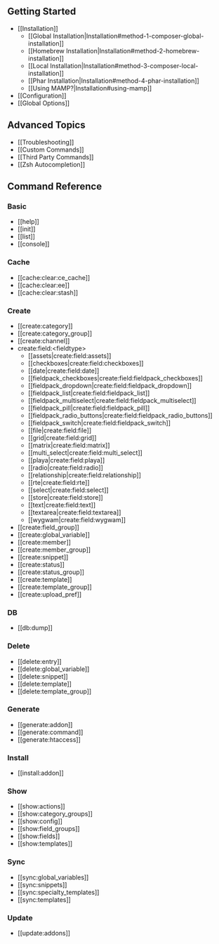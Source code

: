 ## Getting Started

* [[Installation]]
  * [[Global Installation|Installation#method-1-composer-global-installation]]
  * [[Homebrew Installation|Installation#method-2-homebrew-installation]]
  * [[Local Installation|Installation#method-3-composer-local-installation]]
  * [[Phar Installation|Installation#method-4-phar-installation]]
  * [[Using MAMP?|Installation#using-mamp]]
* [[Configuration]]
* [[Global Options]]

## Advanced Topics

* [[Troubleshooting]]
* [[Custom Commands]]
* [[Third Party Commands]]
* [[Zsh Autocompletion]]

## Command Reference

### Basic

* [[help]]
* [[init]]
* [[list]]
* [[console]]

### Cache
* [[cache:clear:ce_cache]]
* [[cache:clear:ee]]
* [[cache:clear:stash]]

### Create
* [[create:category]]
* [[create:category_group]]
* [[create:channel]]
* create:field:\<fieldtype\>
  * [[assets|create:field:assets]]
  * [[checkboxes|create:field:checkboxes]]
  * [[date|create:field:date]]
  * [[fieldpack_checkboxes|create:field:fieldpack_checkboxes]]
  * [[fieldpack_dropdown|create:field:fieldpack_dropdown]]
  * [[fieldpack_list|create:field:fieldpack_list]]
  * [[fieldpack_multiselect|create:field:fieldpack_multiselect]]
  * [[fieldpack_pill|create:field:fieldpack_pill]]
  * [[fieldpack_radio_buttons|create:field:fieldpack_radio_buttons]]
  * [[fieldpack_switch|create:field:fieldpack_switch]]
  * [[file|create:field:file]]
  * [[grid|create:field:grid]]
  * [[matrix|create:field:matrix]]
  * [[multi_select|create:field:multi_select]]
  * [[playa|create:field:playa]]
  * [[radio|create:field:radio]]
  * [[relationship|create:field:relationship]]
  * [[rte|create:field:rte]]
  * [[select|create:field:select]]
  * [[store|create:field:store]]
  * [[text|create:field:text]]
  * [[textarea|create:field:textarea]]
  * [[wygwam|create:field:wygwam]]
* [[create:field_group]]
* [[create:global_variable]]
* [[create:member]]
* [[create:member_group]]
* [[create:snippet]]
* [[create:status]]
* [[create:status_group]]
* [[create:template]]
* [[create:template_group]]
* [[create:upload_pref]]

### DB
* [[db:dump]]

### Delete
* [[delete:entry]]
* [[delete:global_variable]]
* [[delete:snippet]]
* [[delete:template]]
* [[delete:template_group]]

### Generate
* [[generate:addon]]
* [[generate:command]]
* [[generate:htaccess]]

### Install
* [[install:addon]]

### Show
* [[show:actions]]
* [[show:category_groups]]
* [[show:config]]
* [[show:field_groups]]
* [[show:fields]]
* [[show:templates]]

### Sync
* [[sync:global_variables]]
* [[sync:snippets]]
* [[sync:specialty_templates]]
* [[sync:templates]]

### Update
* [[update:addons]]